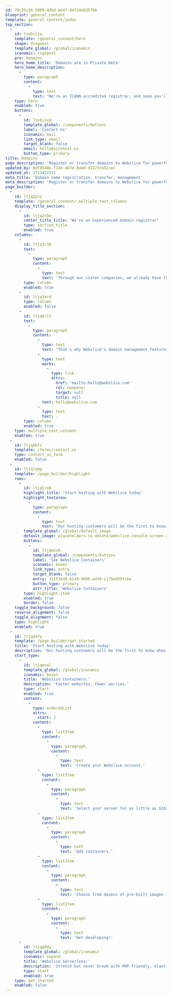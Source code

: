 ```yaml
---
id: 79c35c26-5009-4dbd-b647-d4f24eb357bb
blueprint: general_content
template: general_content/index
top_section:
  -
    id: lssbcijw
    template: /general_content/hero
    shape: diagonal
    template_global: /global/iconamic
    iconamic: signpost
    pre: Domains
    hero_home_title: 'Domains are in Private Beta'
    hero_home_description:
      -
        type: paragraph
        content:
          -
            type: text
            text: "We're an ICANN-accredited registrar, and soon you'll be able to use our tools to easily manage any number of domains, from renewal to DNS."
    type: hero
    enabled: true
    buttons:
      -
        id: lssbjxvg
        template_global: /components/buttons
        label: 'Contact Us'
        iconamic: mail
        link_type: email
        target_blank: false
        email: hello@sitehost.nz
        button_type: primary
title: Domains
page_description: 'Register or transfer domains to Webslice for powerful bulk domain management tools, competitive pricing, reliable DNS, and professional service.'
updated_by: bdf0548e-f14e-4b7d-9abd-d2223cb02cec
updated_at: 1713422511
meta_title: 'Domain name registration, transfer, management'
meta_description: 'Register or transfer domains to Webslice for powerful bulk domain management tools, competitive pricing, reliable DNS, and professional service.'
page_builder:
  -
    id: ltjq2pzz
    template: /general_content/_multiple_text_columns
    display_title_section:
      -
        id: ltjq2rbe
        center_title_title: "We're an experienced domain registrar"
        type: section_title
        enabled: true
    columns:
      -
        id: ltjq3c30
        text:
          -
            type: paragraph
            content:
              -
                type: text
                text: 'Through our sister companies, we already have thousands of customers who register, renew, and manage domains with us. From that experience we know how important it is for domain tools and platforms to be fully-featured and rock-solid before we open them up.'
        type: column
        enabled: true
      -
        id: ltjq3ecd
        type: column
        enabled: false
      -
        id: ltjq6rl5
        text:
          -
            type: paragraph
            content:
              -
                type: text
                text: "That's why Webslice's domain management features are still in Private Beta. We'll let all our users know as soon as they're ready for general release. In the meantime, if you want to know anything about domains on Webslice, email "
              -
                type: text
                marks:
                  -
                    type: link
                    attrs:
                      href: 'mailto:hello@webslice.com'
                      rel: noopener
                      target: null
                      title: null
                text: hello@webslice.com
              -
                type: text
                text: .
        type: column
        enabled: true
    type: multiple_text_columns
    enabled: true
  -
    id: ltjq8bfz
    template: /forms/contact_us
    type: contact_us_form
    enabled: false
  -
    id: ltjqlq4g
    template: /page_builder/highlight
    rows:
      -
        id: ltjqlro0
        highlight_title: 'Start hosting with Webslice today'
        highlight_textarea:
          -
            type: paragraph
            content:
              -
                type: text
                text: "Our hosting customers will be the first to know when you can register and manage domains through the Webslice Console. If you haven't already seen what's possible with Webslice Containers, have a look now."
        template_global: /global/default_image
        default_image: placeholders-to-delete/webslice-console-screen-2.png
        buttons:
          -
            id: ltjqmxvb
            template_global: /components/buttons
            label: 'See Webslice Containers'
            iconamic: boxes
            link_type: entry
            target_blank: false
            entry: 321f3638-6149-4686-a430-c179ad55fcbe
            button_type: primary
            attr_title: 'Webslice Containers'
        type: highlight-item
        enabled: true
        border: false
    toggle_background: false
    reverse_alignment: false
    toggle_alignment: false
    type: highlight
    enabled: true
  -
    id: ltjqd4fy
    template: /page_builder/get_started
    title: 'Start hosting with Webslice today'
    description: 'Our hosting customers will be the first to know when you can register and manage domains through the Webslice Console.'
    start_type:
      -
        id: ltjqenal
        template_global: /global/iconamic
        iconamic: boxes
        title: 'Webslice Containers:'
        description: 'Faster websites, fewer worries.'
        type: start
        enabled: true
        content:
          -
            type: orderedList
            attrs:
              start: 1
            content:
              -
                type: listItem
                content:
                  -
                    type: paragraph
                    content:
                      -
                        type: text
                        text: 'Create your Webslice account.'
              -
                type: listItem
                content:
                  -
                    type: paragraph
                    content:
                      -
                        type: text
                        text: 'Select your server for as little as $10/mo.'
              -
                type: listItem
                content:
                  -
                    type: paragraph
                    content:
                      -
                        type: text
                        text: 'Add containers.'
              -
                type: listItem
                content:
                  -
                    type: paragraph
                    content:
                      -
                        type: text
                        text: 'Choose from dozens of pre-built images.'
              -
                type: listItem
                content:
                  -
                    type: paragraph
                    content:
                      -
                        type: text
                        text: 'Get developing!'
      -
        id: ltjqg0dy
        template_global: /global/iconamic
        iconamic: expand
        title: 'Webslice Serverless:'
        description: 'Stretch but never break with PHP-friendly, elastic hosting.'
        type: start
        enabled: true
    type: get_started
    enabled: false
---
```

